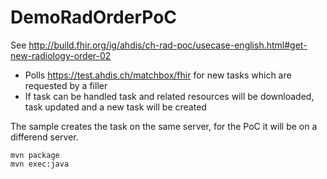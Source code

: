 # DemoRadOrderPoC

See http://build.fhir.org/ig/ahdis/ch-rad-poc/usecase-english.html#get-new-radiology-order-02

- Polls https://test.ahdis.ch/matchbox/fhir for new tasks which are requested by a filler
- If task can be handled task and related resources will be downloaded, task updated and a new task will be created

The sample creates the task on the same server, for the PoC it will be on a differend server.

```
mvn package
mvn exec:java
```